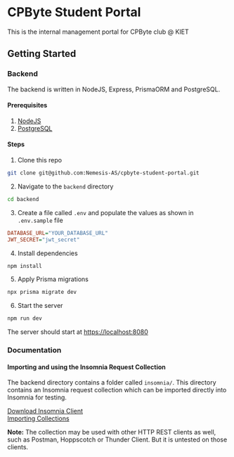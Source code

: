 # CPByte Student Portal

This is the internal management portal for CPByte club @ KIET

## Getting Started

### Backend
The backend is written in NodeJS, Express, PrismaORM and PostgreSQL.

#### Prerequisites

1. [NodeJS](https://nodejs.org/en/download)
2. [PostgreSQL](https://www.postgresql.org/download/)

#### Steps

1. Clone this repo
```sh
git clone git@github.com:Nemesis-AS/cpbyte-student-portal.git
```

2. Navigate to the `backend` directory
```sh
cd backend
```

3. Create a file called `.env` and populate the values as shown in `.env.sample` file
```ini
DATABASE_URL="YOUR_DATABASE_URL"
JWT_SECRET="jwt_secret"
```

4. Install dependencies 
```sh
npm install
```

5. Apply Prisma migrations
```sh
npx prisma migrate dev
```

6. Start the server
```sh
npm run dev
```

The server should start at [https://localhost:8080](https://localhost:8080)

### Documentation

#### Importing and using the Insomnia Request Collection

The backend directory contains a folder called `insomnia/`. This directory contains an Insomnia request collection which can be imported directly into Insomnia for testing.

[Download Insomnia Client](https://insomnia.rest/) \
[Importing Collections](https://docs.insomnia.rest/insomnia/import-export-data)

**Note:** The collection may be used with other HTTP REST clients as well, such as Postman, Hoppscotch or Thunder Client. But it is untested on those clients.


